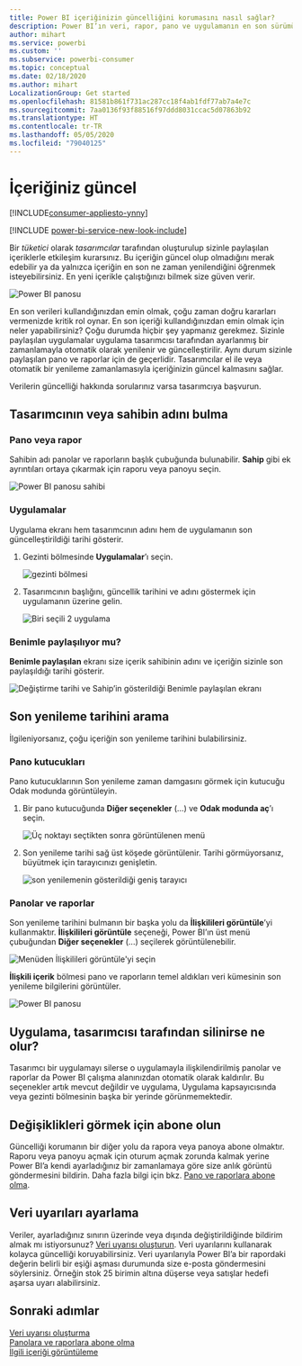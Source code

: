 ```yaml
---
title: Power BI içeriğinizin güncelliğini korumasını nasıl sağlar?
description: Power BI’ın veri, rapor, pano ve uygulamanın en son sürümüyle çalışmanızı nasıl sağladığını öğrenin.
author: mihart
ms.service: powerbi
ms.custom: ''
ms.subservice: powerbi-consumer
ms.topic: conceptual
ms.date: 02/18/2020
ms.author: mihart
LocalizationGroup: Get started
ms.openlocfilehash: 81581b861f731ac287cc18f4ab1fdf77ab7a4e7c
ms.sourcegitcommit: 7aa0136f93f88516f97ddd8031ccac5d07863b92
ms.translationtype: HT
ms.contentlocale: tr-TR
ms.lasthandoff: 05/05/2020
ms.locfileid: "79040125"
---
```

# <a name="your-content-is-up-to-date"></a>İçeriğiniz güncel

[!INCLUDE[consumer-appliesto-ynny](../includes/consumer-appliesto-ynny.md)]

[!INCLUDE [power-bi-service-new-look-include](../includes/power-bi-service-new-look-include.md)]

Bir *tüketici* olarak *tasarımcılar* tarafından oluşturulup sizinle paylaşılan içeriklerle etkileşim kurarsınız. Bu içeriğin güncel olup olmadığını merak edebilir ya da yalnızca içeriğin en son ne zaman yenilendiğini öğrenmek isteyebilirsiniz. En yeni içerikle çalıştığınızı bilmek size güven verir.  
 
![Power BI panosu](media/end-user-fresh/power-bi-dashboards.png)


En son verileri kullandığınızdan emin olmak, çoğu zaman doğru kararları vermenizde kritik rol oynar. En son içeriği kullandığınızdan emin olmak için neler yapabilirsiniz? Çoğu durumda hiçbir şey yapmanız gerekmez. Sizinle paylaşılan uygulamalar uygulama tasarımcısı tarafından ayarlanmış bir zamanlamayla otomatik olarak yenilenir ve güncelleştirilir. Aynı durum sizinle paylaşılan pano ve raporlar için de geçerlidir. Tasarımcılar el ile veya otomatik bir yenileme zamanlamasıyla içeriğinizin güncel kalmasını sağlar.  

Verilerin güncelliği hakkında sorularınız varsa tasarımcıya başvurun.

## <a name="how-to-locate-the-name-of-the-designer-or-owner"></a>Tasarımcının veya sahibin adını bulma

### <a name="dashboard-or-report"></a>Pano veya rapor

Sahibin adı panolar ve raporların başlık çubuğunda bulunabilir. **Sahip** gibi ek ayrıntıları ortaya çıkarmak için raporu veya panoyu seçin.

![Power BI panosu sahibi](media/end-user-fresh/power-bi-owner.png)


### <a name="apps"></a>Uygulamalar

Uygulama ekranı hem tasarımcının adını hem de uygulamanın son güncelleştirildiği tarihi gösterir.  

1. Gezinti bölmesinde **Uygulamalar**’ı seçin.

    ![gezinti bölmesi](media/end-user-fresh/power-bi-nav-app.png)



2. Tasarımcının başlığını, güncellik tarihini ve adını göstermek için uygulamanın üzerine gelin. 

    ![Biri seçili 2 uygulama](media/end-user-fresh/power-bi-app.png)


### <a name="shared-with-me"></a>Benimle paylaşılıyor mu?
**Benimle paylaşılan** ekranı size içerik sahibinin adını ve içeriğin sizinle son paylaşıldığı tarihi gösterir.

![Değiştirme tarihi ve Sahip’in gösterildiği Benimle paylaşılan ekranı](media/end-user-fresh/power-bi-share.png) 


## <a name="how-to-look-up-the-last-refresh-date"></a>Son yenileme tarihini arama
İlgileniyorsanız, çoğu içeriğin son yenileme tarihini bulabilirsiniz. 

### <a name="dashboard-tiles"></a>Pano kutucukları
Pano kutucuklarının Son yenileme zaman damgasını görmek için kutucuğu Odak modunda görüntüleyin.

1. Bir pano kutucuğunda **Diğer seçenekler** (...) ve **Odak modunda aç**’ı seçin.

    ![Üç noktayı seçtikten sonra görüntülenen menü](media/end-user-fresh/power-bi-focus-mode.png)

2. Son yenileme tarihi sağ üst köşede görüntülenir. Tarihi görmüyorsanız, büyütmek için tarayıcınızı genişletin. 

    ![son yenilemenin gösterildiği geniş tarayıcı](media/end-user-fresh/power-bi-last-refresh2.png)

### <a name="dashboards-and-reports"></a>Panolar ve raporlar
Son yenileme tarihini bulmanın bir başka yolu da **İlişkilileri görüntüle**’yi kullanmaktır.  **İlişkilileri görüntüle** seçeneği, Power BI’ın üst menü çubuğundan **Diğer seçenekler** (...) seçilerek görüntülenebilir.

![Menüden İlişkilileri görüntüle'yi seçin](media/end-user-fresh/power-bi-view-related-dropdown.png)

**İlişkili içerik** bölmesi pano ve raporların temel aldıkları veri kümesinin son yenileme bilgilerini görüntüler.

![Power BI panosu](media/end-user-fresh/power-bi-refresh.png)

## <a name="what-happens-if-an-app-is-deleted-by-the-designer"></a>Uygulama, tasarımcısı tarafından silinirse ne olur?

Tasarımcı bir uygulamayı silerse o uygulamayla ilişkilendirilmiş panolar ve raporlar da Power BI çalışma alanınızdan otomatik olarak kaldırılır. Bu seçenekler artık mevcut değildir ve uygulama, Uygulama kapsayıcısında veya gezinti bölmesinin başka bir yerinde görünmemektedir.


## <a name="subscribe-to-see-changes"></a>Değişiklikleri görmek için abone olun
Güncelliği korumanın bir diğer yolu da rapora veya panoya abone olmaktır. Raporu veya panoyu açmak için oturum açmak zorunda kalmak yerine Power BI’a kendi ayarladığınız bir zamanlamaya göre size anlık görüntü göndermesini bildirin.  Daha fazla bilgi için bkz. [Pano ve raporlara abone olma](end-user-subscribe.md).

## <a name="set-data-alerts"></a>Veri uyarıları ayarlama
Veriler, ayarladığınız sınırın üzerinde veya dışında değiştirildiğinde bildirim almak mı istiyorsunuz? [Veri uyarısı oluşturun](end-user-alerts.md).  Veri uyarılarını kullanarak kolayca güncelliği koruyabilirsiniz. Veri uyarılarıyla Power BI’a bir rapordaki değerin belirli bir eşiği aşması durumunda size e-posta göndermesini söylersiniz.  Örneğin stok 25 birimin altına düşerse veya satışlar hedefi aşarsa uyarı alabilirsiniz.  

## <a name="next-steps"></a>Sonraki adımlar
[Veri uyarısı oluşturma](end-user-alerts.md)    
[Panolara ve raporlara abone olma](end-user-subscribe.md)    
[İlgili içeriği görüntüleme](end-user-related.md)    
